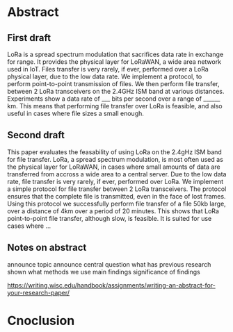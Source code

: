 # Abstract

## First draft

LoRa is a spread spectrum modulation that sacrifices data rate in exchange for range. It provides the physical layer for LoRaWAN, a wide area network used in IoT. 
Files transfer is very rarely, if ever, performed over a LoRa physical layer, due to the low data rate. 
We implement a protocol, to perform point-to-point transmission of files. We then perform file transfer, between 2 LoRa transceivers on the 2.4GHz ISM band at various distances. Experiments show a data rate of ___ bits per second over a range of ______ km.
This means that performing file transfer over LoRa is feasible, and also useful in cases where file sizes a small enough.

## Second draft

This paper evaluates the feasability of using LoRa on the 2.4gHz ISM band for file transfer. LoRa, a spread spectrum modulation, is most often used as the physical layer for LoRaWAN, in cases where small amounts of data are transferred from accross a wide area to a central server. Due to the low data rate, file transfer is very rarely, if ever, performed over LoRa.
We implement a simple protocol for file transfer between 2 LoRa transceivers. The protocol ensures that the complete file is transmitted, even in the face of lost frames. Using this protocol we successfully perform file transfer of a file 50kb large, over a distance of 4km over a period of 20 minutes. 
This shows that LoRa point-to-point file transfer, although slow, is feasible. It is suited for use cases where ...


## Notes on abstract

announce topic
announce central question
what has previous research shown
what methods we use
main findings
significance of findings

https://writing.wisc.edu/handbook/assignments/writing-an-abstract-for-your-research-paper/


# Cnoclusion
